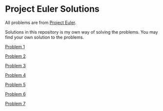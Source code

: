
# Project Euler Solutions

All problems are from [Project Euler](https://projecteuler.net).

Solutions in this repository is my own way of solving the problems. You may find your own solution to the problems.


[Problem 1](python/problem-1.py)

[Problem 2](python/problem-2.py)

[Problem 3](python/problem-3.py)

[Problem 4](python/problem-4.py)

[Problem 5](python/problem-5.py)

[Problem 6](python/problem-6.py)

[Problem 7](python/problem-7.py)

